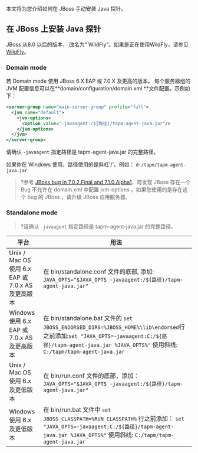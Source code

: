 本文将为您介绍如何在 JBoss 手动安装 Java 探针。


## 在 JBoss 上安装 Java 探针

JBoss 从8.0 以后的版本， 改名为“ WildFly”。如果是正在使用WildFly，请参见 [WildFly](wildFlay.html)。

### Domain mode

若 Domain mode 使用  JBoss 6.X EAP  或  7.0.X  及更高的版本。 每个服务器组的 JVM  配置信息可以在**domain/configuration/domain.xml **文件配置。示例如下：

```xml
<server-group name="main-server-group" profile="full">
  <jvm name="default">
    <jvm-options>
      <option value="-javaagent:/${路径}/tapm-agent-java.jar"/>
    </jvm-options>
  </jvm>
</server-group>
```


请确认 `-javaagent` 指定路径是 tapm-agent-java.jar 的完整路径。

如果你在 Windows 使用，路径使用的是斜杠'/'。例如： `d:/tapm/tapm-agent-java.jar`

> ?参考 [JBoss bug in 7.0.2.Final and 7.1.0.Alpha1](https://issues.jboss.org/browse/AS7-1868)，可发现 JBoss 存在一个 Bug 不允许在 domain.xml 中配置 jvm-options 。如果您使用的是存在这个 bug 的 JBoss ，请升级 JBoss 应用服务器。

### Standalone mode

> ?请确认 `-javaagent` 指定路径是 tapm-agent-java.jar 的完整路径。

| 平台                                              | 用法                                                         |
| ------------------------------------------------- | ------------------------------------------------------------ |
| Unix / Mac OS 使用 6.x EAP 或 7.0.x AS 及更高版本 | 在 bin/standalone.conf 文件的底部, 添加: `JAVA_OPTS="$JAVA_OPTS -javaagent:/${路径}/tapm-agent-java.jar"` |
| Windows 使用 6.x EAP 或 7.0.x AS 及更高版本       | 在 bin/standalone.bat 文件的 `set JBOSS_ENDORSED_DIRS=%JBOSS_HOME%\lib\endorsed`行之前添加:`set "JAVA_OPTS=-javaagent:C:/${路径}/tapm-agent-java.jar %JAVA_OPTS%"` 使用斜线:  `C:/tapm/tapm-agent-java.jar` |
| Unix / Mac OS 使用 6.x 及更低版本                 | 在 bin/run.conf 文件的底部，添加：`JAVA_OPTS="$JAVA_OPTS -javaagent:/${路径}/tapm-agent-java.jar"` |
| Windows 使用 6.x 及更低版本                       | 在 bin/run.bat 文件中 `set JBOSS_CLASSPATH=%RUN_CLASSPATH%` 行之前添加： `set "JAVA_OPTS=-javaagent:C:/${路径}/tapm-agent-java.jar %JAVA_OPTS%"` 使用斜线:  `C:/tapm/tapm-agent-java.jar` |
